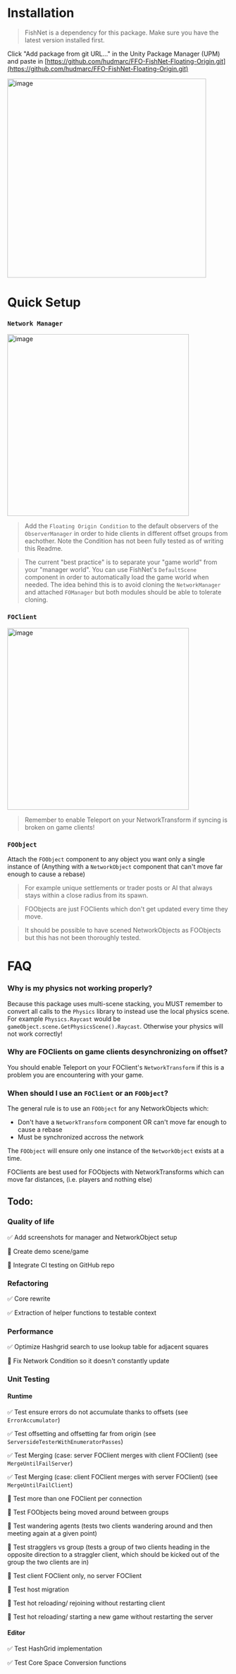 # Installation
> FishNet is a dependency for this package. Make sure you have the latest version installed first.

Click "Add package from git URL..." in the Unity Package Manager (UPM) and paste in [https://github.com/hudmarc/FFO-FishNet-Floating-Origin.git](https://github.com/hudmarc/FFO-FishNet-Floating-Origin.git)

<img width="451" alt="image" src="https://user-images.githubusercontent.com/44267994/228247674-b075e104-a93a-4a9f-bdbe-5d0b2c8a49ba.png">

# Quick Setup

### `Network Manager`

<img width="412" alt="image" src="https://github.com/hudmarc/FFO-FishNet-Floating-Origin/assets/44267994/5213f8e8-f3a1-4f89-9133-3e066068f03e">

> Add the `Floating Origin Condition` to the default observers of the `ObserverManager` in order to hide clients in different offset groups from eachother. Note the Condition has not been fully tested as of writing this Readme.

> The current "best practice" is to separate your "game world" from your "manager world". You can use FishNet's `DefaultScene` component in order to automatically load the game world when needed. The idea behind this is to avoid cloning the `NetworkManager` and attached `FOManager` but both modules should be able to tolerate cloning.

### `FOClient`

<img width="412" alt="image" src="https://github.com/hudmarc/FFO-FishNet-Floating-Origin/assets/44267994/e4a396ce-81bc-4450-ad39-c6b1030b7d88">

> Remember to enable Teleport on your NetworkTransform if syncing is broken on game clients!

### `FOObject`
Attach the `FOObject` component to any object you want only a single instance of (Anything with a `NetworkObject` component that can't move far enough to cause a rebase)
> For example unique settlements or trader posts or AI that always stays within a close radius from its spawn.

> FOObjects are just FOClients which don't get updated every time they move.

> It should be possible to have scened NetworkObjects as FOObjects but this has not been thoroughly tested.

# FAQ

### Why is my physics not working properly?

Because this package uses multi-scene stacking, you MUST remember to convert all calls to the `Physics` library to instead use the local physics scene. For example `Physics.Raycast` would be `gameObject.scene.GetPhysicsScene().Raycast`. Otherwise your physics will not work correctly!

### Why are FOClients on game clients desynchronizing on offset?
You should enable Teleport on your FOClient's `NetworkTransform` if this is a problem you are encountering with your game.

### When should I use an `FOClient` or an `FOObject`?
The general rule is to use an `FOObject` for any NetworkObjects which:

- Don't have a `NetworkTransform` component OR can't move far enough to cause a rebase
- Must be synchronized accross the network

The `FOObject` will ensure only one instance of the `NetworkObject` exists at a time.

FOClients are best used for FOObjects with NetworkTransforms which can move far distances, (i.e. players and nothing else)

## Todo:
### Quality of life
✅ Add screenshots for manager and NetworkObject setup

🔲 Create demo scene/game

🔲 Integrate CI testing on GitHub repo

### Refactoring
✅ Core rewrite

✅ Extraction of helper functions to testable context

### Performance
✅ Optimize Hashgrid search to use lookup table for adjacent squares

🔲 Fix Network Condition so it doesn't constantly update

### Unit Testing
#### Runtime
✅ Test ensure errors do not accumulate thanks to offsets (see `ErrorAccumulator`)

✅ Test offsetting and offsetting far from origin (see `ServersideTesterWithEnumeratorPasses`)

✅ Test Merging (case: server FOClient merges with client FOClient) (see `MergeUntilFailServer`)

✅ Test Merging (case: client FOClient merges with server FOClient) (see `MergeUntilFailClient`)

🔲 Test more than one FOClient per connection

🔲 Test FOObjects being moved around between groups

🔲 Test wandering agents (tests two clients wandering around and then meeting again at a given point)

🔲 Test stragglers vs group (tests a group of two clients heading in the opposite direction to a straggler client, which should be kicked out of the group the two clients are in)

🔲 Test client FOClient only, no server FOClient

🔲 Test host migration

🔲 Test hot reloading/ rejoining without restarting client

🔲 Test hot reloading/ starting a new game without restarting the server

#### Editor
✅ Test HashGrid implementation

✅ Test Core Space Conversion functions
